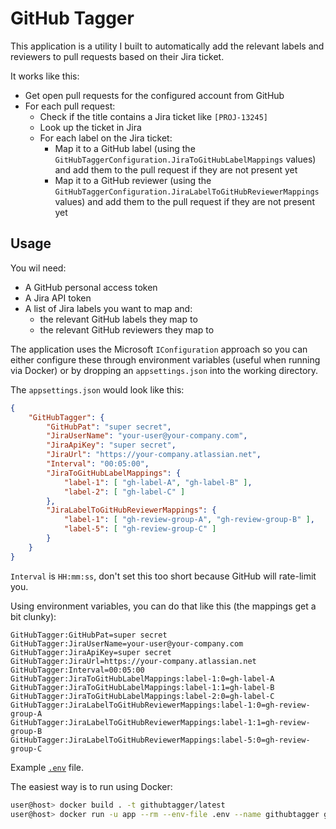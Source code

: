 # GitHub Tagger

This application is a utility I built to automatically add the relevant labels and reviewers to pull requests based on their Jira ticket.

It works like this:

- Get open pull requests for the configured account from GitHub
- For each pull request:
  - Check if the title contains a Jira ticket like `[PROJ-13245]`
  - Look up the ticket in Jira
  - For each label on the Jira ticket:
    - Map it to a GitHub label (using the `GitHubTaggerConfiguration.JiraToGitHubLabelMappings` values) and add them to the pull request if they are not present yet
    - Map it to a GitHub reviewer (using the `GitHubTaggerConfiguration.JiraLabelToGitHubReviewerMappings` values) and add them to the pull request if they are not present yet

## Usage

You wil need:

- A GitHub personal access token
- A Jira API token
- A list of Jira labels you want to map and:
  - the relevant GitHub labels they map to
  - the relevant GitHub reviewers they map to

The application uses the Microsoft `IConfiguration` approach so you can either configure these through environment variables (useful when running via Docker) or by dropping an `appsettings.json` into the working directory.

The `appsettings.json` would look like this:

```json
{
    "GitHubTagger": {
        "GitHubPat": "super secret",
        "JiraUserName": "your-user@your-company.com",
        "JiraApiKey": "super secret",
        "JiraUrl": "https://your-company.atlassian.net",
        "Interval": "00:05:00",
        "JiraToGitHubLabelMappings": {
            "label-1": [ "gh-label-A", "gh-label-B" ],
            "label-2": [ "gh-label-C" ]
        },
        "JiraLabelToGitHubReviewerMappings": {
            "label-1": [ "gh-review-group-A", "gh-review-group-B" ],
            "label-5": [ "gh-review-group-C" ]
        }
    }
}
```

`Interval` is `HH:mm:ss`, don't set this too short because GitHub will rate-limit you.

Using environment variables, you can do that like this (the mappings get a bit clunky):

```.env
GitHubTagger:GitHubPat=super secret
GitHubTagger:JiraUserName=your-user@your-company.com
GitHubTagger:JiraApiKey=super secret
GitHubTagger:JiraUrl=https://your-company.atlassian.net
GitHubTagger:Interval=00:05:00
GitHubTagger:JiraToGitHubLabelMappings:label-1:0=gh-label-A
GitHubTagger:JiraToGitHubLabelMappings:label-1:1=gh-label-B
GitHubTagger:JiraToGitHubLabelMappings:label-2:0=gh-label-C
GitHubTagger:JiraLabelToGitHubReviewerMappings:label-1:0=gh-review-group-A
GitHubTagger:JiraLabelToGitHubReviewerMappings:label-1:1=gh-review-group-B
GitHubTagger:JiraLabelToGitHubReviewerMappings:label-5:0=gh-review-group-C
```

Example [`.env`](/src/GitHubTagger/.env) file.

The easiest way is to run using Docker:

```bash
user@host> docker build . -t githubtagger/latest
user@host> docker run -u app --rm --env-file .env --name githubtagger githubtagger/latest
```